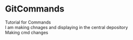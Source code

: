 # GitCommands
Tutorial for Commands
<br>
I am making chnages and displaying in the central depository
<br>
Making cmd changes

